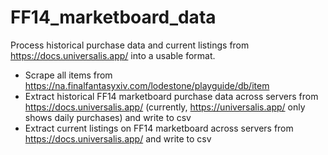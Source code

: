 # FF14_marketboard_data
Process historical purchase data and current listings from https://docs.universalis.app/ into a usable format.  

- Scrape all items from https://na.finalfantasyxiv.com/lodestone/playguide/db/item 
- Extract historical FF14 marketboard purchase data across servers from https://docs.universalis.app/ (currently, https://universalis.app/  only shows daily purchases) and write to csv
- Extract current listings on FF14 marketboard across servers from https://docs.universalis.app/ and write to csv
